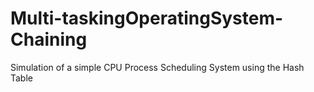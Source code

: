 # Multi-taskingOperatingSystem-Chaining

Simulation of a simple CPU Process Scheduling System using the Hash Table

